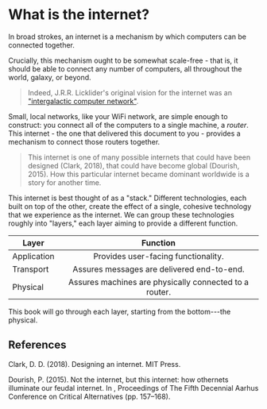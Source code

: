 # What is the internet?

In broad strokes, an internet is a mechanism by which computers can be connected
together. 

Crucially, this mechanism ought to be somewhat scale-free - that is, it should
be able to connect any number of computers, all throughout the world, galaxy, or
beyond.

> Indeed, J.R.R. Licklider's original vision for the internet was an ["intergalactic computer network"](https://en.wikipedia.org/wiki/Intergalactic_Computer_Network).

Small, local networks, like your WiFi network, are simple enough to construct: you connect all of the computers to a single machine, a *router*. 
This internet - the one that delivered this document to you - provides a mechanism to connect those routers together.

> This internet is one of many possible internets that could have been designed (Clark, 2018), that could have become global (Dourish, 2015). How this particular internet became dominant worldwide is a story for another time.

This internet is best thought of as a "stack." Different technologies, each built on top of the other, create the effect of a single, cohesive technology that we experience as the internet. We can group these technologies roughly into "layers," each layer aiming to provide a different function.

| Layer         | Function                                               |
| ------------- | :-------------:                                        |
| Application   | Provides user-facing functionality.                    |
| Transport     | Assures messages are delivered end-to-end.             |
| Physical      | Assures machines are physically connected to a router. |

This book will go through each layer, starting from the bottom---the physical.

## References

Clark, D. D. (2018). Designing an internet. MIT Press.

Dourish, P. (2015). Not the internet, but this internet: how othernets illuminate our feudal internet. In , Proceedings of The Fifth Decennial Aarhus Conference on Critical Alternatives (pp. 157–168).
